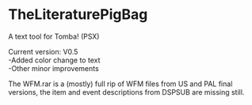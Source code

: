 # TheLiteraturePigBag
A text tool for Tomba! (PSX)

Current version: V0.5  
-Added color change to text  
-Other minor improvements  
  
The WFM.rar is a (mostly) full rip of WFM files from US and PAL final versions, the item and event descriptions from DSPSUB are missing still.
